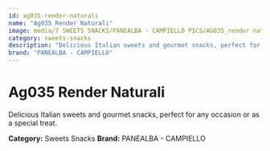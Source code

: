 ```yaml
---
id: ag035-render-naturali
name: "Ag035 Render Naturali"
image: media/7 SWEETS SNACKS/PANEALBA - CAMPIELLO PICS/AG035_render naturali.jpg
category: sweets-snacks
description: "Delicious Italian sweets and gourmet snacks, perfect for any occasion or as a special treat."
brand: "PANEALBA - CAMPIELLO"
---
```


# Ag035 Render Naturali

Delicious Italian sweets and gourmet snacks, perfect for any occasion or as a special treat.

**Category:** Sweets Snacks
**Brand:** PANEALBA - CAMPIELLO
